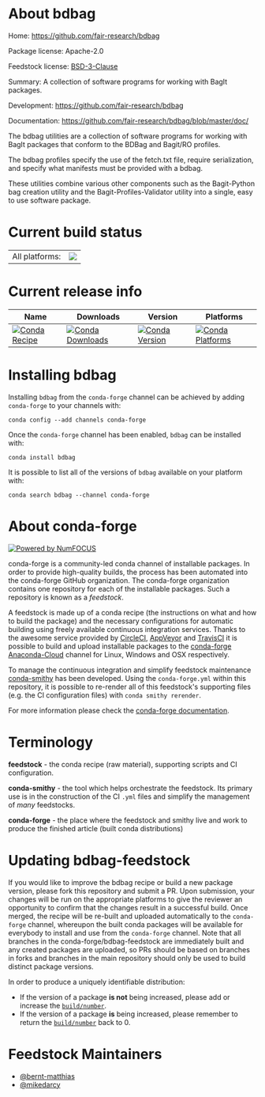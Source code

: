 About bdbag
===========

Home: https://github.com/fair-research/bdbag

Package license: Apache-2.0

Feedstock license: [BSD-3-Clause](https://github.com/conda-forge/bdbag-feedstock/blob/master/LICENSE.txt)

Summary: A collection of software programs for working with BagIt packages.

Development: https://github.com/fair-research/bdbag

Documentation: https://github.com/fair-research/bdbag/blob/master/doc/

The bdbag utilities are a collection of software programs for working with
BagIt packages that conform to the BDBag and Bagit/RO profiles.

The bdbag profiles specify the use of the fetch.txt file, require
serialization, and specify what manifests must be provided with a bdbag.

These utilities combine various other components such as the Bagit-Python
bag creation utility and the Bagit-Profiles-Validator utility into a single,
easy to use software package.


Current build status
====================


<table><tr><td>All platforms:</td>
    <td>
      <a href="https://dev.azure.com/conda-forge/feedstock-builds/_build/latest?definitionId=11767&branchName=master">
        <img src="https://dev.azure.com/conda-forge/feedstock-builds/_apis/build/status/bdbag-feedstock?branchName=master">
      </a>
    </td>
  </tr>
</table>

Current release info
====================

| Name | Downloads | Version | Platforms |
| --- | --- | --- | --- |
| [![Conda Recipe](https://img.shields.io/badge/recipe-bdbag-green.svg)](https://anaconda.org/conda-forge/bdbag) | [![Conda Downloads](https://img.shields.io/conda/dn/conda-forge/bdbag.svg)](https://anaconda.org/conda-forge/bdbag) | [![Conda Version](https://img.shields.io/conda/vn/conda-forge/bdbag.svg)](https://anaconda.org/conda-forge/bdbag) | [![Conda Platforms](https://img.shields.io/conda/pn/conda-forge/bdbag.svg)](https://anaconda.org/conda-forge/bdbag) |

Installing bdbag
================

Installing `bdbag` from the `conda-forge` channel can be achieved by adding `conda-forge` to your channels with:

```
conda config --add channels conda-forge
```

Once the `conda-forge` channel has been enabled, `bdbag` can be installed with:

```
conda install bdbag
```

It is possible to list all of the versions of `bdbag` available on your platform with:

```
conda search bdbag --channel conda-forge
```


About conda-forge
=================

[![Powered by NumFOCUS](https://img.shields.io/badge/powered%20by-NumFOCUS-orange.svg?style=flat&colorA=E1523D&colorB=007D8A)](http://numfocus.org)

conda-forge is a community-led conda channel of installable packages.
In order to provide high-quality builds, the process has been automated into the
conda-forge GitHub organization. The conda-forge organization contains one repository
for each of the installable packages. Such a repository is known as a *feedstock*.

A feedstock is made up of a conda recipe (the instructions on what and how to build
the package) and the necessary configurations for automatic building using freely
available continuous integration services. Thanks to the awesome service provided by
[CircleCI](https://circleci.com/), [AppVeyor](https://www.appveyor.com/)
and [TravisCI](https://travis-ci.com/) it is possible to build and upload installable
packages to the [conda-forge](https://anaconda.org/conda-forge)
[Anaconda-Cloud](https://anaconda.org/) channel for Linux, Windows and OSX respectively.

To manage the continuous integration and simplify feedstock maintenance
[conda-smithy](https://github.com/conda-forge/conda-smithy) has been developed.
Using the ``conda-forge.yml`` within this repository, it is possible to re-render all of
this feedstock's supporting files (e.g. the CI configuration files) with ``conda smithy rerender``.

For more information please check the [conda-forge documentation](https://conda-forge.org/docs/).

Terminology
===========

**feedstock** - the conda recipe (raw material), supporting scripts and CI configuration.

**conda-smithy** - the tool which helps orchestrate the feedstock.
                   Its primary use is in the construction of the CI ``.yml`` files
                   and simplify the management of *many* feedstocks.

**conda-forge** - the place where the feedstock and smithy live and work to
                  produce the finished article (built conda distributions)


Updating bdbag-feedstock
========================

If you would like to improve the bdbag recipe or build a new
package version, please fork this repository and submit a PR. Upon submission,
your changes will be run on the appropriate platforms to give the reviewer an
opportunity to confirm that the changes result in a successful build. Once
merged, the recipe will be re-built and uploaded automatically to the
`conda-forge` channel, whereupon the built conda packages will be available for
everybody to install and use from the `conda-forge` channel.
Note that all branches in the conda-forge/bdbag-feedstock are
immediately built and any created packages are uploaded, so PRs should be based
on branches in forks and branches in the main repository should only be used to
build distinct package versions.

In order to produce a uniquely identifiable distribution:
 * If the version of a package **is not** being increased, please add or increase
   the [``build/number``](https://conda.io/docs/user-guide/tasks/build-packages/define-metadata.html#build-number-and-string).
 * If the version of a package **is** being increased, please remember to return
   the [``build/number``](https://conda.io/docs/user-guide/tasks/build-packages/define-metadata.html#build-number-and-string)
   back to 0.

Feedstock Maintainers
=====================

* [@bernt-matthias](https://github.com/bernt-matthias/)
* [@mikedarcy](https://github.com/mikedarcy/)

